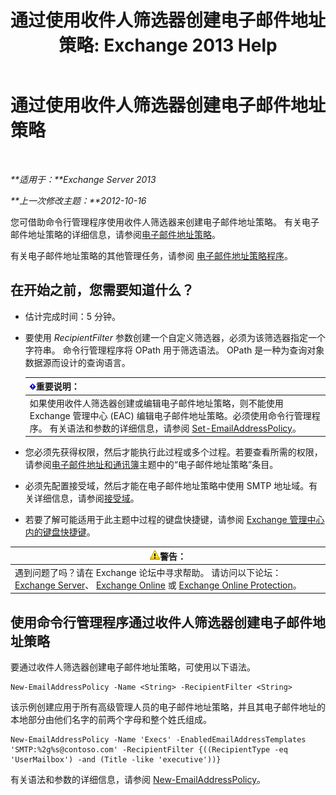 ﻿---
title: '通过使用收件人筛选器创建电子邮件地址策略: Exchange 2013 Help'
TOCTitle: 通过使用收件人筛选器创建电子邮件地址策略
ms:assetid: e3f446bd-1511-479c-8d87-2dfce5547c90
ms:mtpsurl: https://technet.microsoft.com/zh-cn/library/Bb232194(v=EXCHG.150)
ms:contentKeyID: 50491831
ms.date: 01/11/2018
mtps_version: v=EXCHG.150
ms.translationtype: HT
---

# 通过使用收件人筛选器创建电子邮件地址策略

 

_**适用于：**Exchange Server 2013_

_**上一次修改主题：**2012-10-16_

您可借助命令行管理程序使用收件人筛选器来创建电子邮件地址策略。 有关电子邮件地址策略的详细信息，请参阅[电子邮件地址策略](email-address-policies-exchange-2013-help.md)。

有关电子邮件地址策略的其他管理任务，请参阅 [电子邮件地址策略程序](email-address-policy-procedures-exchange-2013-help.md)。

## 在开始之前，您需要知道什么？

  - 估计完成时间：5 分钟。

  - 要使用 *RecipientFilter* 参数创建一个自定义筛选器，必须为该筛选器指定一个字符串。 命令行管理程序将 OPath 用于筛选语法。 OPath 是一种为查询对象数据源而设计的查询语言。
    
    <table>
    <thead>
    <tr class="header">
    <th><img src="images/Bb124558.important(EXCHG.150).gif" title="重要说明" alt="重要说明" />重要说明：</th>
    </tr>
    </thead>
    <tbody>
    <tr class="odd">
    <td>如果使用收件人筛选器创建或编辑电子邮件地址策略，则不能使用 Exchange 管理中心 (EAC) 编辑电子邮件地址策略。必须使用命令行管理程序。 有关语法和参数的详细信息，请参阅 <a href="https://technet.microsoft.com/zh-cn/library/bb124517(v=exchg.150)">Set-EmailAddressPolicy</a>。</td>
    </tr>
    </tbody>
    </table>


  - 您必须先获得权限，然后才能执行此过程或多个过程。若要查看所需的权限，请参阅[电子邮件地址和通讯簿](email-addresses-and-address-books-exchange-2013-help.md)主题中的“电子邮件地址策略”条目。

  - 必须先配置接受域，然后才能在电子邮件地址策略中使用 SMTP 地址域。有关详细信息，请参阅[接受域](accepted-domains-exchange-2013-help.md)。

  - 若要了解可能适用于此主题中过程的键盘快捷键，请参阅 [Exchange 管理中心内的键盘快捷键](keyboard-shortcuts-in-the-exchange-admin-center-exchange-online-protection-help.md)。

<table>
<thead>
<tr class="header">
<th><img src="images/JJ898581.warning(EXCHG.150).gif" title="警告" alt="警告" />警告：</th>
</tr>
</thead>
<tbody>
<tr class="odd">
<td>遇到问题了吗？请在 Exchange 论坛中寻求帮助。 请访问以下论坛：<a href="https://go.microsoft.com/fwlink/p/?linkid=60612">Exchange Server</a>、 <a href="https://go.microsoft.com/fwlink/p/?linkid=267542">Exchange Online</a> 或 <a href="https://go.microsoft.com/fwlink/p/?linkid=285351">Exchange Online Protection</a>。</td>
</tr>
</tbody>
</table>


## 使用命令行管理程序通过收件人筛选器创建电子邮件地址策略

要通过收件人筛选器创建电子邮件地址策略，可使用以下语法。

    New-EmailAddressPolicy -Name <String> -RecipientFilter <String>

该示例创建应用于所有高级管理人员的电子邮件地址策略，并且其电子邮件地址的本地部分由他们名字的前两个字母和整个姓氏组成。

    New-EmailAddressPolicy -Name 'Execs' -EnabledEmailAddressTemplates 'SMTP:%2g%s@contoso.com' -RecipientFilter {((RecipientType -eq 'UserMailbox') -and (Title -like 'executive'))}

有关语法和参数的详细信息，请参阅 [New-EmailAddressPolicy](https://technet.microsoft.com/zh-cn/library/aa996800\(v=exchg.150\))。

